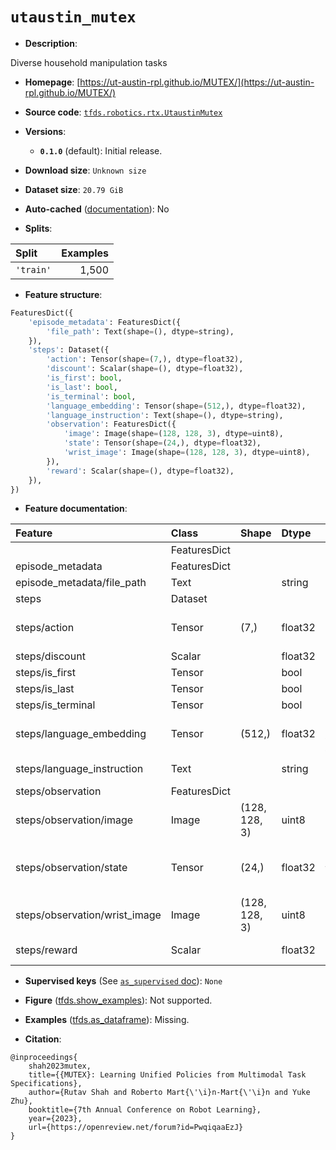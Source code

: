 <div itemscope itemtype="http://schema.org/Dataset">
  <div itemscope itemprop="includedInDataCatalog" itemtype="http://schema.org/DataCatalog">
    <meta itemprop="name" content="TensorFlow Datasets" />
  </div>
  <meta itemprop="name" content="utaustin_mutex" />
  <meta itemprop="description" content="Diverse household manipulation tasks&#10;&#10;To use this dataset:&#10;&#10;```python&#10;import tensorflow_datasets as tfds&#10;&#10;ds = tfds.load(&#x27;utaustin_mutex&#x27;, split=&#x27;train&#x27;)&#10;for ex in ds.take(4):&#10;  print(ex)&#10;```&#10;&#10;See [the guide](https://www.tensorflow.org/datasets/overview) for more&#10;informations on [tensorflow_datasets](https://www.tensorflow.org/datasets).&#10;&#10;" />
  <meta itemprop="url" content="https://www.tensorflow.org/datasets/catalog/utaustin_mutex" />
  <meta itemprop="sameAs" content="https://ut-austin-rpl.github.io/MUTEX/" />
  <meta itemprop="citation" content="@inproceedings{&#10;    shah2023mutex,&#10;    title={{MUTEX}: Learning Unified Policies from Multimodal Task Specifications},&#10;    author={Rutav Shah and Roberto Mart{\&#x27;\i}n-Mart{\&#x27;\i}n and Yuke Zhu},&#10;    booktitle={7th Annual Conference on Robot Learning},&#10;    year={2023},&#10;    url={https://openreview.net/forum?id=PwqiqaaEzJ}&#10;}" />
</div>

# `utaustin_mutex`


*   **Description**:

Diverse household manipulation tasks

*   **Homepage**:
    [https://ut-austin-rpl.github.io/MUTEX/](https://ut-austin-rpl.github.io/MUTEX/)

*   **Source code**:
    [`tfds.robotics.rtx.UtaustinMutex`](https://github.com/tensorflow/datasets/tree/master/tensorflow_datasets/robotics/rtx/rtx.py)

*   **Versions**:

    *   **`0.1.0`** (default): Initial release.

*   **Download size**: `Unknown size`

*   **Dataset size**: `20.79 GiB`

*   **Auto-cached**
    ([documentation](https://www.tensorflow.org/datasets/performances#auto-caching)):
    No

*   **Splits**:

Split     | Examples
:-------- | -------:
`'train'` | 1,500

*   **Feature structure**:

```python
FeaturesDict({
    'episode_metadata': FeaturesDict({
        'file_path': Text(shape=(), dtype=string),
    }),
    'steps': Dataset({
        'action': Tensor(shape=(7,), dtype=float32),
        'discount': Scalar(shape=(), dtype=float32),
        'is_first': bool,
        'is_last': bool,
        'is_terminal': bool,
        'language_embedding': Tensor(shape=(512,), dtype=float32),
        'language_instruction': Text(shape=(), dtype=string),
        'observation': FeaturesDict({
            'image': Image(shape=(128, 128, 3), dtype=uint8),
            'state': Tensor(shape=(24,), dtype=float32),
            'wrist_image': Image(shape=(128, 128, 3), dtype=uint8),
        }),
        'reward': Scalar(shape=(), dtype=float32),
    }),
})
```

*   **Feature documentation**:

Feature                       | Class        | Shape         | Dtype   | Description
:---------------------------- | :----------- | :------------ | :------ | :----------
                              | FeaturesDict |               |         |
episode_metadata              | FeaturesDict |               |         |
episode_metadata/file_path    | Text         |               | string  | Path to the original data file.
steps                         | Dataset      |               |         |
steps/action                  | Tensor       | (7,)          | float32 | Robot action, consists of [6x end effector delta pose, 1x gripper position]
steps/discount                | Scalar       |               | float32 | Discount if provided, default to 1.
steps/is_first                | Tensor       |               | bool    |
steps/is_last                 | Tensor       |               | bool    |
steps/is_terminal             | Tensor       |               | bool    |
steps/language_embedding      | Tensor       | (512,)        | float32 | Kona language embedding. See https://tfhub.dev/google/universal-sentence-encoder-large/5
steps/language_instruction    | Text         |               | string  | Detailed Language Instructions for each task.
steps/observation             | FeaturesDict |               |         |
steps/observation/image       | Image        | (128, 128, 3) | uint8   | Main camera RGB observation.
steps/observation/state       | Tensor       | (24,)         | float32 | Robot state, consists of [7x robot joint angles, 1x gripper position, 16x robot end-effector homogeneous matrix].
steps/observation/wrist_image | Image        | (128, 128, 3) | uint8   | Wrist camera RGB observation.
steps/reward                  | Scalar       |               | float32 | Reward if provided, 1 on final step for demos.

*   **Supervised keys** (See
    [`as_supervised` doc](https://www.tensorflow.org/datasets/api_docs/python/tfds/load#args)):
    `None`

*   **Figure**
    ([tfds.show_examples](https://www.tensorflow.org/datasets/api_docs/python/tfds/visualization/show_examples)):
    Not supported.

*   **Examples**
    ([tfds.as_dataframe](https://www.tensorflow.org/datasets/api_docs/python/tfds/as_dataframe)):
    Missing.

*   **Citation**:

```
@inproceedings{
    shah2023mutex,
    title={{MUTEX}: Learning Unified Policies from Multimodal Task Specifications},
    author={Rutav Shah and Roberto Mart{\'\i}n-Mart{\'\i}n and Yuke Zhu},
    booktitle={7th Annual Conference on Robot Learning},
    year={2023},
    url={https://openreview.net/forum?id=PwqiqaaEzJ}
}
```

